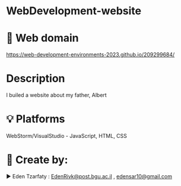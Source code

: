 # WebDevelopment-website

# 📡 Web domain

https://web-development-environments-2023.github.io/209299684/


# Description
I builed a website about my father, Albert

# 💡 Platforms
WebStorm/VisualStudio - JavaScript, HTML, CSS


# 📎 Create by:

▶️ Eden Tzarfaty : EdenRivk@post.bgu.ac.il , edensar10@gmail.com



